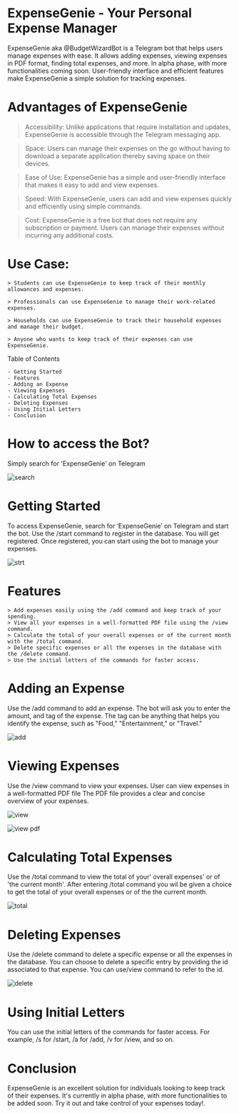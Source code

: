 # ExpenseGenie - Your Personal Expense Manager
ExpenseGenie aka @BudgetWizardBot is a Telegram bot that helps users manage expenses with ease. It allows adding expenses, viewing expenses in PDF format, finding total expenses, and more. In alpha phase, with more functionalities coming soon. User-friendly interface and efficient features make ExpenseGenie a simple solution for tracking expenses.

# Advantages of ExpenseGenie
> Accessibility: Unlike applications that require installation and updates, ExpenseGenie is accessible through the Telegram messaging app.

> Space: Users can manage their expenses on the go without having to download a separate application thereby saving space on their devices.

> Ease of Use: ExpenseGenie has a simple and user-friendly interface that makes it easy to add and view expenses.

> Speed: With ExpenseGenie, users can add and view expenses quickly and efficiently using simple commands.

> Cost: ExpenseGenie is a free bot that does not require any subscription or payment. Users can manage their expenses without incurring any additional costs.

# Use Case:
    > Students can use ExpenseGenie to keep track of their monthly allowances and expenses.

    > Professionals can use ExpenseGenie to manage their work-related expenses.

    > Households can use ExpenseGenie to track their household expenses and manage their budget.

    > Anyone who wants to keep track of their expenses can use ExpenseGenie.

Table of Contents

    - Getting Started
    - Features
    - Adding an Expense
    - Viewing Expenses
    - Calculating Total Expenses
    - Deleting Expenses
    - Using Initial Letters
    - Conclusion
    
# How to access the Bot?

Simply search for 'ExpenseGenie' on Telegram

![search](https://user-images.githubusercontent.com/89451392/222720337-c11c4650-55d7-4ad8-bfc5-956162d014dd.png)

# Getting Started
To access ExpenseGenie, search for ‘ExpenseGenie’ on Telegram and start the bot. Use the /start command to register in the database. You will get registered.
Once registered, you can start using the bot to manage your expenses.

![strt](https://user-images.githubusercontent.com/89451392/222742608-d634bf73-843a-4438-83a6-3fe208fd5302.png)

# Features
    > Add expenses easily using the /add command and keep track of your spending.
    > View all your expenses in a well-formatted PDF file using the /view command.
    > Calculate the total of your overall expenses or of the current month with the /total command.
    > Delete specific expenses or all the expenses in the database with the /delete command.
    > Use the initial letters of the commands for faster access.

# Adding an Expense
Use the /add command to add an expense. The bot will ask you to enter the amount, and tag of the expense. The tag can be anything that helps you identify the expense, such as "Food," "Entertainment," or "Travel."

![add](https://user-images.githubusercontent.com/89451392/222720389-4ce1a454-a455-4a11-9545-d16a8309698e.png)

# Viewing Expenses
Use the /view command to view your expenses. User can view expenses in a well-formatted PDF file
The PDF file provides a clear and concise overview of your expenses.

![view](https://user-images.githubusercontent.com/89451392/222742393-14c48290-b2fd-4019-823f-590a8e4ab697.png)

![view pdf](https://user-images.githubusercontent.com/89451392/222720455-ec358a8a-dda1-4a3a-97e0-4618bdee0335.png)

# Calculating Total Expenses
Use the /total command to view the total of your' overall expenses' or of 'the current month'. After entering /total command you wil be given a choice to get the total of your overall expenses or of the the current month.

![total](https://user-images.githubusercontent.com/89451392/222720481-f8b98222-21ea-4674-bd22-ad11f3dea2c6.png)

# Deleting Expenses
Use the /delete command to delete a specific expense or all the expenses in the database. You can choose to delete a specific entry by providing the id associated to that expense. You can use/view command to refer to the id.

![delete](https://user-images.githubusercontent.com/89451392/222742124-f61211e4-f72d-4623-9ea7-7627d6ffa61c.png)

# Using Initial Letters
You can use the initial letters of the commands for faster access. For example, /s for /start, /a for /add, /v for /view, and so on.

# Conclusion
ExpenseGenie is an excellent solution for individuals looking to keep track of their expenses. It's currently in alpha phase, with more functionalities to be added soon. Try it out and take control of your expenses today!.

